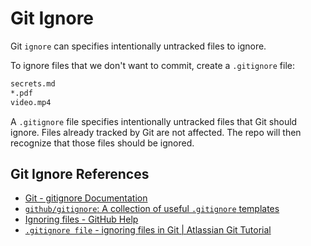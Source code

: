 # Git Ignore

Git `ignore` can specifies intentionally untracked files to ignore.

To ignore files that we don't want to commit, create a `.gitignore` file:

```txt
secrets.md
*.pdf
video.mp4
```

A `.gitignore` file specifies intentionally untracked files that Git should ignore. Files already tracked by Git are not affected. The repo will then recognize that those files should be ignored.

## Git Ignore References

- [Git - gitignore Documentation](https://git-scm.com/docs/gitignore)
- [`github/gitignore`: A collection of useful `.gitignore` templates](https://github.com/github/gitignore)
- [Ignoring files - GitHub Help](https://help.github.com/articles/ignoring-files)
- [`.gitignore file` - ignoring files in Git | Atlassian Git Tutorial](https://atlassian.com/git/tutorials/saving-changes/gitignore)
